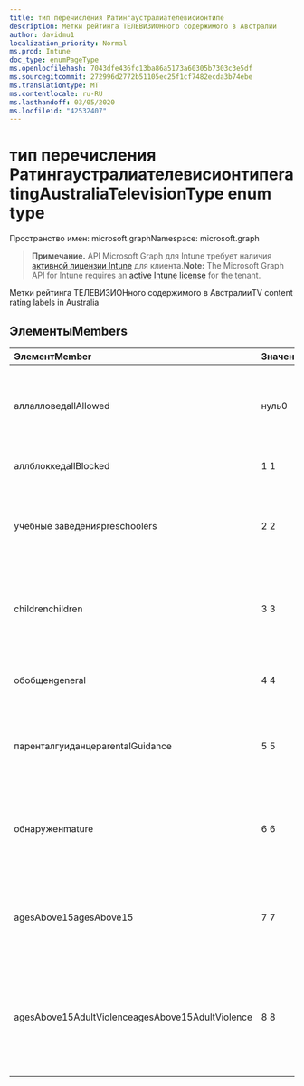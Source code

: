 ```yaml
---
title: тип перечисления Ратингаустралиателевисионтипе
description: Метки рейтинга ТЕЛЕВИЗИОНного содержимого в Австралии
author: davidmu1
localization_priority: Normal
ms.prod: Intune
doc_type: enumPageType
ms.openlocfilehash: 7043dfe436fc13ba86a5173a60305b7303c3e5df
ms.sourcegitcommit: 272996d2772b51105ec25f1cf7482ecda3b74ebe
ms.translationtype: MT
ms.contentlocale: ru-RU
ms.lasthandoff: 03/05/2020
ms.locfileid: "42532407"
---
```

# <a name="ratingaustraliatelevisiontype-enum-type"></a><span data-ttu-id="9f870-103">тип перечисления Ратингаустралиателевисионтипе</span><span class="sxs-lookup"><span data-stu-id="9f870-103">ratingAustraliaTelevisionType enum type</span></span>

<span data-ttu-id="9f870-104">Пространство имен: microsoft.graph</span><span class="sxs-lookup"><span data-stu-id="9f870-104">Namespace: microsoft.graph</span></span>

> <span data-ttu-id="9f870-105">**Примечание.** API Microsoft Graph для Intune требует наличия [активной лицензии Intune](https://go.microsoft.com/fwlink/?linkid=839381) для клиента.</span><span class="sxs-lookup"><span data-stu-id="9f870-105">**Note:** The Microsoft Graph API for Intune requires an [active Intune license](https://go.microsoft.com/fwlink/?linkid=839381) for the tenant.</span></span>

<span data-ttu-id="9f870-106">Метки рейтинга ТЕЛЕВИЗИОНного содержимого в Австралии</span><span class="sxs-lookup"><span data-stu-id="9f870-106">TV content rating labels in Australia</span></span>

## <a name="members"></a><span data-ttu-id="9f870-107">Элементы</span><span class="sxs-lookup"><span data-stu-id="9f870-107">Members</span></span>
|<span data-ttu-id="9f870-108">Элемент</span><span class="sxs-lookup"><span data-stu-id="9f870-108">Member</span></span>|<span data-ttu-id="9f870-109">Значение</span><span class="sxs-lookup"><span data-stu-id="9f870-109">Value</span></span>|<span data-ttu-id="9f870-110">Описание</span><span class="sxs-lookup"><span data-stu-id="9f870-110">Description</span></span>|
|:---|:---|:---|
|<span data-ttu-id="9f870-111">аллалловед</span><span class="sxs-lookup"><span data-stu-id="9f870-111">allAllowed</span></span>|<span data-ttu-id="9f870-112">нуль</span><span class="sxs-lookup"><span data-stu-id="9f870-112">0</span></span>|<span data-ttu-id="9f870-113">Значение по умолчанию, разрешить все показы контента</span><span class="sxs-lookup"><span data-stu-id="9f870-113">Default value, allow all TV shows content</span></span>|
|<span data-ttu-id="9f870-114">аллблоккед</span><span class="sxs-lookup"><span data-stu-id="9f870-114">allBlocked</span></span>|<span data-ttu-id="9f870-115">1 </span><span class="sxs-lookup"><span data-stu-id="9f870-115">1</span></span>|<span data-ttu-id="9f870-116">Не разрешать показ контента</span><span class="sxs-lookup"><span data-stu-id="9f870-116">Do not allow any TV shows content</span></span>|
|<span data-ttu-id="9f870-117">учебные заведения</span><span class="sxs-lookup"><span data-stu-id="9f870-117">preschoolers</span></span>|<span data-ttu-id="9f870-118">2 </span><span class="sxs-lookup"><span data-stu-id="9f870-118">2</span></span>|<span data-ttu-id="9f870-119">Классификация P предназначена для учебных заведений</span><span class="sxs-lookup"><span data-stu-id="9f870-119">The P classification is intended for preschoolers</span></span>|
|<span data-ttu-id="9f870-120">children</span><span class="sxs-lookup"><span data-stu-id="9f870-120">children</span></span>|<span data-ttu-id="9f870-121">3 </span><span class="sxs-lookup"><span data-stu-id="9f870-121">3</span></span>|<span data-ttu-id="9f870-122">Классификация C предназначена для дочерних элементов в 14</span><span class="sxs-lookup"><span data-stu-id="9f870-122">The C classification is intended for children under 14</span></span>|
|<span data-ttu-id="9f870-123">обобщен</span><span class="sxs-lookup"><span data-stu-id="9f870-123">general</span></span>|<span data-ttu-id="9f870-124">4 </span><span class="sxs-lookup"><span data-stu-id="9f870-124">4</span></span>|<span data-ttu-id="9f870-125">Классификация G подходит для всех возраста</span><span class="sxs-lookup"><span data-stu-id="9f870-125">The G classification is suitable for all ages</span></span>|
|<span data-ttu-id="9f870-126">паренталгуиданце</span><span class="sxs-lookup"><span data-stu-id="9f870-126">parentalGuidance</span></span>|<span data-ttu-id="9f870-127">5 </span><span class="sxs-lookup"><span data-stu-id="9f870-127">5</span></span>|<span data-ttu-id="9f870-128">Классификация PG рекомендуется для зрителей</span><span class="sxs-lookup"><span data-stu-id="9f870-128">The PG classification is recommended for young viewers</span></span>|
|<span data-ttu-id="9f870-129">обнаружен</span><span class="sxs-lookup"><span data-stu-id="9f870-129">mature</span></span>|<span data-ttu-id="9f870-130">6 </span><span class="sxs-lookup"><span data-stu-id="9f870-130">6</span></span>|<span data-ttu-id="9f870-131">Для зрителей рекомендуется использовать классификацию M более 15</span><span class="sxs-lookup"><span data-stu-id="9f870-131">The M classification is recommended for viewers over 15</span></span>|
|<span data-ttu-id="9f870-132">agesAbove15</span><span class="sxs-lookup"><span data-stu-id="9f870-132">agesAbove15</span></span>|<span data-ttu-id="9f870-133">7 </span><span class="sxs-lookup"><span data-stu-id="9f870-133">7</span></span>|<span data-ttu-id="9f870-134">MA15 + Classification не подходит для зрителей в течение 15</span><span class="sxs-lookup"><span data-stu-id="9f870-134">The MA15+ classification is not suitable for viewers under 15</span></span>|
|<span data-ttu-id="9f870-135">agesAbove15AdultViolence</span><span class="sxs-lookup"><span data-stu-id="9f870-135">agesAbove15AdultViolence</span></span>|<span data-ttu-id="9f870-136">8 </span><span class="sxs-lookup"><span data-stu-id="9f870-136">8</span></span>|<span data-ttu-id="9f870-137">AV15 + Classification не подходит для зрителей в масштабе 15, взрослого только для насилия</span><span class="sxs-lookup"><span data-stu-id="9f870-137">The AV15+ classification is not suitable for viewers under 15, adult violence-specific</span></span>|




